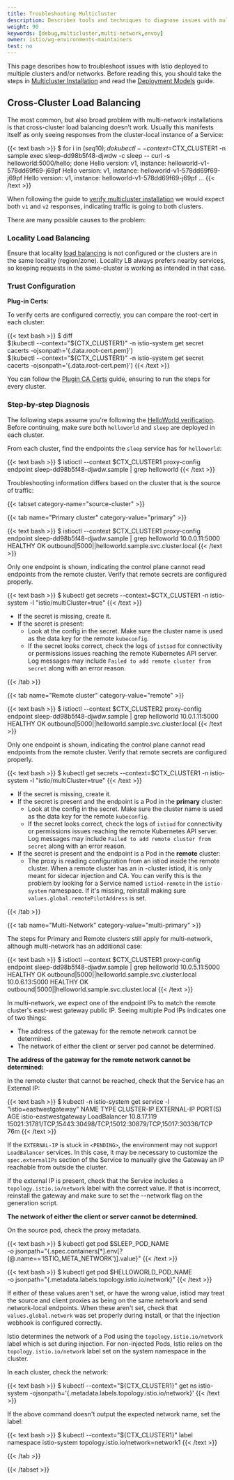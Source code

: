 ```yaml
---
title: Troubleshooting Multicluster
description: Describes tools and techniques to diagnose issues with multicluster and multi-network installations.
weight: 90
keywords: [debug,multicluster,multi-network,envoy]
owner: istio/wg-environments-maintainers
test: no
---
```


This page describes how to troubleshoot issues with Istio deployed to multiple clusters and/or networks.
Before reading this, you should take the steps in [Multicluster Installation](/docs/setup/install/multicluster/)
and read the [Deployment Models](/docs/ops/deployment/deployment-models/) guide.

## Cross-Cluster Load Balancing

The most common, but also broad problem with multi-network installations is that cross-cluster load balancing doesn’t work. Usually this manifests itself as only seeing responses from the cluster-local instance of a Service:

{{< text bash >}}
$ for i in $(seq 10); do kubectl --context=$CTX_CLUSTER1 -n sample exec sleep-dd98b5f48-djwdw -c sleep -- curl -s helloworld:5000/hello; done
Hello version: v1, instance: helloworld-v1-578dd69f69-j69pf
Hello version: v1, instance: helloworld-v1-578dd69f69-j69pf
Hello version: v1, instance: helloworld-v1-578dd69f69-j69pf
...
{{< /text >}}

When following the guide to [verify multicluster installation](https://istio.io/latest/docs/setup/install/multicluster/verify/)
we would expect both `v1` and `v2` responses, indicating traffic is going to both clusters.

There are many possible causes to the problem:

### Locality Load Balancing

Ensure that locality [load balancing](/docs/tasks/traffic-management/locality-load-balancing/failover/#configure-locality-failover) is not configured or the clusters are in the same locality (region/zone). Locality LB always prefers nearby services, so keeping requests in the same-cluster is working as intended in that case.

### Trust Configuration

**Plug-in Certs:**

To verify certs are configured correctly, you can compare the root-cert in each cluster:

{{< text bash >}}
$ diff \
   $(kubectl --context="${CTX_CLUSTER1}" -n istio-system get secret cacerts -ojsonpath='{.data.root-cert\.pem}') \
   $(kubectl --context="${CTX_CLUSTER1}" -n istio-system get secret cacerts -ojsonpath='{.data.root-cert\.pem}')
{{< /text >}}

You can follow the [Plugin CA Certs](/docs/tasks/security/cert-management/plugin-ca-cert/) guide, ensuring to run
the steps for every cluster.

### Step-by-step Diagnosis

The following steps assume you're following the [HelloWorld verification](/docs/setup/install/multicluster/verify/).
Before continuing, make sure both `helloworld` and `sleep` are deployed in each cluster.

From each cluster, find the endpoints the `sleep` service has for `helloworld`:

{{< text bash >}}
$ istioctl --context $CTX_CLUSTER1 proxy-config endpoint sleep-dd98b5f48-djwdw.sample | grep helloworld
{{< /text >}}

Troubleshooting information differs based on the cluster that is the source of traffic:

{{< tabset category-name="source-cluster" >}}

{{< tab name="Primary cluster" category-value="primary" >}}

{{< text bash >}}
$ istioctl --context $CTX_CLUSTER1 proxy-config endpoint sleep-dd98b5f48-djwdw.sample | grep helloworld
10.0.0.11:5000                   HEALTHY     OK                outbound|5000||helloworld.sample.svc.cluster.local
{{< /text >}}

Only one endpoint is shown, indicating the control plane cannot read endpoints from the remote cluster.
Verify that remote secrets are configured properly.

{{< text bash >}}
$ kubectl get secrets --context=$CTX_CLUSTER1 -n istio-system -l "istio/multiCluster=true"
{{< /text >}}

* If the secret is missing, create it.
* If the secret is present:
   * Look at the config in the secret. Make sure the cluster name is used as the data key for the remote `kubeconfig`.
   * If the secret looks correct, check the logs of `istiod` for connectivity or permissions issues reaching the
     remote Kubernetes API server. Log messages may include `Failed to add remote cluster from secret` along with an
     error reason.


{{< /tab >}}

{{< tab name="Remote cluster" category-value="remote" >}}

{{< text bash >}}
$ istioctl --context $CTX_CLUSTER2 proxy-config endpoint sleep-dd98b5f48-djwdw.sample | grep helloworld
10.0.1.11:5000                   HEALTHY     OK                outbound|5000||helloworld.sample.svc.cluster.local
{{< /text >}}

Only one endpoint is shown, indicating the control plane cannot read endpoints from the remote cluster.
Verify that remote secrets are configured properly.

{{< text bash >}}
$ kubectl get secrets --context=$CTX_CLUSTER1 -n istio-system -l "istio/multiCluster=true"
{{< /text >}}

* If the secret is missing, create it.
* If the secret is present and the endpoint is a Pod in the **primary** cluster:
   * Look at the config in the secret. Make sure the cluster name is used as the data key for the remote `kubeconfig`.
   * If the secret looks correct, check the logs of `istiod` for connectivity or permissions issues reaching the
     remote Kubernetes API server. Log messages may include `Failed to add remote cluster from secret` along with an
     error reason.
* If the secret is present and the endpoint is a Pod in the **remote** cluster:
   * The proxy is reading configuration from an istiod inside the remote cluster. When a remote cluster has an in
     -cluster istiod,  it is only meant for sidecar injection and CA. You can verify this is the problem by looking
     for a Service named `istiod-remote` in the `istio-system` namespace. If it's missing, reinstall making sure
     `values.global.remotePilotAddress` is set.

{{< /tab >}}

{{< tab name="Multi-Network" category-value="multi-primary" >}}

The steps for Primary and Remote clusters still apply for multi-network, although multi-network has an additional case:

{{< text bash >}}
$ istioctl --context $CTX_CLUSTER1 proxy-config endpoint sleep-dd98b5f48-djwdw.sample | grep helloworld
10.0.5.11:5000                   HEALTHY     OK                outbound|5000||helloworld.sample.svc.cluster.local
10.0.6.13:5000                   HEALTHY     OK                outbound|5000||helloworld.sample.svc.cluster.local
{{< /text >}}

In multi-network, we expect one of the endpoint IPs to match the remote cluster's east-west gateway public IP. Seeing
multiple Pod IPs indicates one of two things:

* The address of the gateway for the remote network cannot be determined.
* The network of either the client or server pod cannot be determined.

**The address of the gateway for the remote network cannot be determined:**

In the remote cluster that cannot be reached, check that the Service has an External IP:

{{< text bash >}}
$ kubectl -n istio-system get service -l "istio=eastwestgateway"
NAME                      TYPE           CLUSTER-IP    EXTERNAL-IP      PORT(S)                                                           AGE
istio-eastwestgateway    LoadBalancer   10.8.17.119   <PENDING>        15021:31781/TCP,15443:30498/TCP,15012:30879/TCP,15017:30336/TCP   76m
{{< /text >}}

If the `EXTERNAL-IP` is stuck in `<PENDING>`, the environment may not support `LoadBalancer` services. In this case, it
may be necessary to customize the `spec.externalIPs` section of the Service to manually give the Gateway an IP reachable
from outside the cluster.

If the external IP is present, check that the Service includes a `topology.istio.io/network` label with the correct
value. If that is incorrect, reinstall the gateway and make sure to set the --network flag on the generation script.

**The network of either the client or server cannot be determined.**

On the source pod, check the proxy metadata.

{{< text bash >}}
$ kubectl get pod $SLEEP_POD_NAME \
  -o jsonpath="{.spec.containers[*].env[?(@.name=='ISTIO_META_NETWORK')].value}"
{{< /text >}}

{{< text bash >}}
$ kubectl get pod $HELLOWORLD_POD_NAME \
  -o jsonpath="{.metadata.labels.topology\.istio\.io/network}"
{{< /text >}}

If either of these values aren't set, or have the wrong value, istiod may treat the source and client proxies as being on the same network and send network-local endpoints.
When these aren't set, check that `values.global.network` was set properly during install, or that the injection webhook is configured correctly.

Istio determines the network of a Pod using the `topology.istio.io/network` label which is set during injection. For
non-injected Pods, Istio relies on the `topology.istio.io/network` label set on the system namespace in the cluster.

In each cluster, check the network:

{{< text bash >}}
$ kubectl --context="${CTX_CLUSTER1}" get ns istio-system -ojsonpath='{.metadata.labels.topology\.istio\.io/network}'
{{< /text >}}

If the above command doesn't output the expected network name, set the label:

{{< text bash >}}
$ kubectl --context="${CTX_CLUSTER1}" label namespace istio-system topology.istio.io/network=network1
{{< /text >}}

{{< /tab >}}

{{< /tabset >}}

